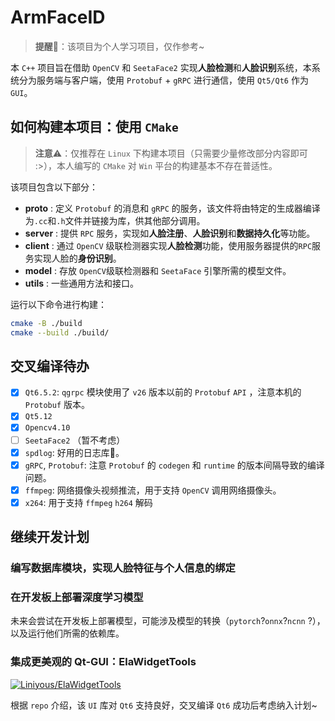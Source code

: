 # ArmFaceID

> **提醒**🍏：该项目为个人学习项目，仅作参考~

本 `C++` 项目旨在借助 `OpenCV` 和 `SeetaFace2` 实现**人脸检测**和**人脸识别**系统，本系统分为服务端与客户端，使用 `Protobuf` + `gRPC` 进行通信，使用 `Qt5/Qt6` 作为 `GUI`。

## 如何构建本项目：使用 `CMake`

> **注意**⚠️：仅推荐在 `Linux` 下构建本项目（只需要少量修改部分内容即可 :>），本人编写的 `CMake` 对 `Win` 平台的构建基本不存在普适性。

该项目包含以下部分：

- **proto** : 定义 `Protobuf` 的消息和 `gRPC` 的服务，该文件将由特定的生成器编译为`.cc`和`.h`文件并链接为库，供其他部分调用。
- **server** : 提供 `RPC` 服务，实现如**人脸注册**、**人脸识别**和**数据持久化**等功能。
- **client** : 通过 `OpenCV` 级联检测器实现**人脸检测**功能，使用服务器提供的`RPC`服务实现人脸的**身份识别**。
- **model** : 存放 `OpenCV`级联检测器和 `SeetaFace` 引擎所需的模型文件。
- **utils** : 一些通用方法和接口。

运行以下命令进行构建：

```bash
cmake -B ./build
cmake --build ./build/
```

## 交叉编译待办

- [x] `Qt6.5.2`: `qgrpc` 模块使用了 `v26` 版本以前的 `Protobuf` `API` ，注意本机的 `Protobuf` 版本。
- [x] `Qt5.12`
- [x] `Opencv4.10`
- [ ] `SeetaFace2` （暂不考虑）
- [x] `spdlog`: 好用的日志库🍎。
- [x] `gRPC`, `Protobuf`: 注意 `Protobuf` 的 `codegen` 和 `runtime` 的版本间隔导致的编译问题。
- [x] `ffmpeg`: 网络摄像头视频推流，用于支持 `OpenCV` 调用网络摄像头。
- [x] `x264`: 用于支持 `ffmpeg` `h264` 解码

## 继续开发计划

### 编写数据库模块，实现人脸特征与个人信息的绑定



### 在开发板上部署深度学习模型

未来会尝试在开发板上部署模型，可能涉及模型的转换（`pytorch`?`onnx`?`ncnn` ?），以及运行他们所需的依赖库。

### 集成更美观的 Qt-GUI：ElaWidgetTools

<a href="https://github.com/Liniyous/ElaWidgetTools?tab=readme-ov-file">
  <img src="https://github-readme-stats.vercel.app/api/pin/?username=Liniyous&repo=ElaWidgetTools&theme=default" alt="Liniyous/ElaWidgetTools" />
</a>

根据 `repo` 介绍，该 `UI` 库对 `Qt6` 支持良好，交叉编译 `Qt6` 成功后考虑纳入计划~
